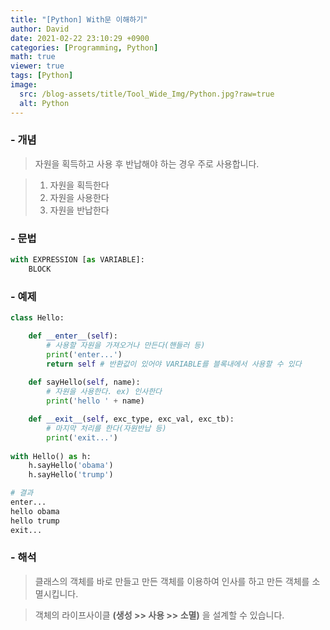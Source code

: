 ```yaml
---
title: "[Python] With문 이해하기"
author: David
date: 2021-02-22 23:10:29 +0900
categories: [Programming, Python]
math: true
viewer: true
tags: [Python]
image:
  src: /blog-assets/title/Tool_Wide_Img/Python.jpg?raw=true
  alt: Python
---
```


### - 개념

> 자원을 획득하고 사용 후 반납해야 하는 경우 주로 사용합니다.

> 1) 자원을 획득한다  
> 2) 자원을 사용한다  
> 3) 자원을 반납한다


### - 문법

```python
with EXPRESSION [as VARIABLE]:
	BLOCK
```

### - 예제
```python
class Hello:

    def __enter__(self):
        # 사용할 자원을 가져오거나 만든다(핸들러 등)
        print('enter...')
        return self # 반환값이 있어야 VARIABLE를 블록내에서 사용할 수 있다
        
    def sayHello(self, name):
        # 자원을 사용한다. ex) 인사한다
        print('hello ' + name)

    def __exit__(self, exc_type, exc_val, exc_tb):
        # 마지막 처리를 한다(자원반납 등)
        print('exit...')
        
with Hello() as h:
    h.sayHello('obama')
    h.sayHello('trump')

# 결과
enter...
hello obama
hello trump
exit...

```

### - 해석
> 클래스의 객체를 바로 만들고 만든 객체를 이용하여 인사를 하고 만든 객체를 소멸시킵니다.

> 객체의 라이프사이클 **(생성 >> 사용 >> 소멸)** 을 설계할 수 있습니다.

